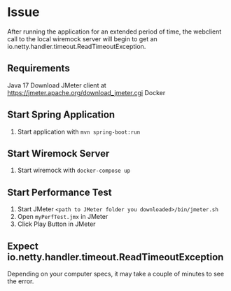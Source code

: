 # Issue
After running the application for an extended period of time, the webclient call to the local wiremock server will begin to get an io.netty.handler.timeout.ReadTimeoutException.

## Requirements
Java 17
Download JMeter client at https://jmeter.apache.org/download_jmeter.cgi
Docker

## Start Spring Application

1. Start application with `mvn spring-boot:run`

## Start Wiremock Server

1. Start wiremock with `docker-compose up`

## Start Performance Test

1. Start JMeter `<path to JMeter folder you downloaded>/bin/jmeter.sh`
2. Open `myPerfTest.jmx` in JMeter
3. Click Play Button in JMeter

## Expect io.netty.handler.timeout.ReadTimeoutException

Depending on your computer specs, it may take a couple of minutes to see the error.